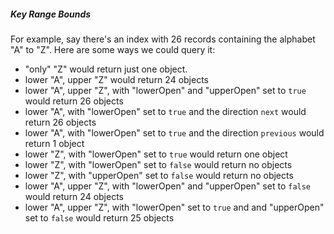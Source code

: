 ##### Key Range Bounds

For example, say there's an index with 26 records containing the alphabet "A" to "Z". Here are some ways we could query it: 
* "only" "Z" would return just one object.
* lower "A", upper "Z" would return 24 objects
* lower "A", upper "Z", with "lowerOpen" and "upperOpen" set to `true` would return 26 objects
* lower "A", with "lowerOpen" set to `true` and the direction `next` would return 26 objects
* lower "A", with "lowerOpen" set to `true` and the direction `previous` would return 1 object
* lower "Z", with "lowerOpen" set to `true` would return one object
* lower "Z", with "lowerOpen" set to `false` would return no objects
* lower "Z", with "upperOpen" set to `false` would return no objects
* lower "A", upper "Z", with "lowerOpen" and "upperOpen" set to `false` would return 24 objects
* lower "A", upper "Z", with "lowerOpen" set to `true` and and "upperOpen" set to `false` would return 25 objects